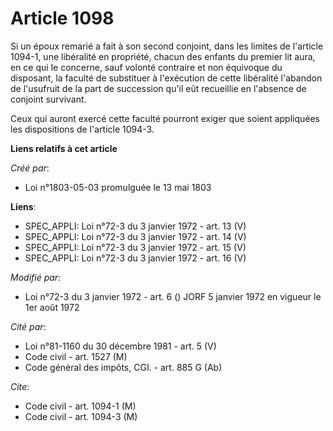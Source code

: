# Article 1098

Si un époux remarié a fait à son second conjoint, dans les limites de l'article 1094-1, une libéralité en propriété, chacun
des enfants du premier lit aura, en ce qui le concerne, sauf volonté contraire et non équivoque du disposant, la faculté de
substituer à l'exécution de cette libéralité l'abandon de l'usufruit de la part de succession qu'il eût recueillie en
l'absence de conjoint survivant.

Ceux qui auront exercé cette faculté pourront exiger que soient appliquées les dispositions de l'article 1094-3.

**Liens relatifs à cet article**

_Créé par_:

  - Loi n°1803-05-03 promulguée le 13 mai 1803

**Liens**:

  - SPEC_APPLI: Loi n°72-3 du 3 janvier 1972 - art. 13 (V)
  - SPEC_APPLI: Loi n°72-3 du 3 janvier 1972 - art. 14 (V)
  - SPEC_APPLI: Loi n°72-3 du 3 janvier 1972 - art. 15 (V)
  - SPEC_APPLI: Loi n°72-3 du 3 janvier 1972 - art. 16 (V)

_Modifié par_:

  - Loi n°72-3 du 3 janvier 1972 - art. 6 () JORF 5 janvier 1972 en vigueur le 1er août 1972

_Cité par_:

  - Loi n°81-1160 du 30 décembre 1981 - art. 5 (V)
  - Code civil - art. 1527 (M)
  - Code général des impôts, CGI. - art. 885 G (Ab)

_Cite_:

  - Code civil - art. 1094-1 (M)
  - Code civil - art. 1094-3 (M)
